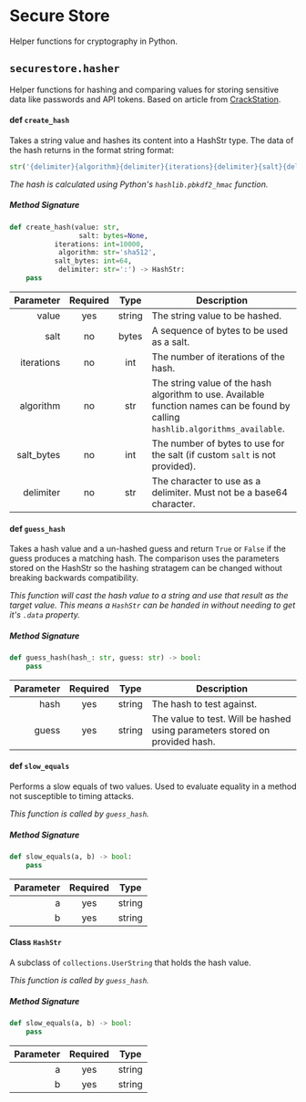 # Secure Store
Helper functions for cryptography in Python.

## `securestore.hasher`
Helper functions for hashing and comparing values for storing sensitive data like passwords and API tokens.
Based on article from [CrackStation](https://crackstation.net/hashing-security.htm "CrackStation - Hashing Security").

#### def `create_hash`
Takes a string value and hashes its content into a HashStr type. The data of the hash returns in the format string format:
```python
str('{delimiter}{algorithm}{delimiter}{iterations}{delimiter}{salt}{delimiter}{hash}{delimiter}')
```

_The hash is calculated using Python's `hashlib.pbkdf2_hmac` function._

##### Method Signature
```python
def create_hash(value: str,
                 salt: bytes=None,
           iterations: int=10000,
            algorithm: str='sha512',
           salt_bytes: int=64,
            delimiter: str=':') -> HashStr:
    pass
```

| Parameter  | Required | Type   | Description                                                                                                                     |
| ---------: | :------: | :----: | ------------------------------------------------------------------------------------------------------------------------------- |
| value      | yes      | string | The string value to be hashed.                                                                                                  |
| salt       | no       | bytes  | A sequence of bytes to be used as a salt.                                                                                       |
| iterations | no       | int    | The number of iterations of the hash.                                                                                           |
| algorithm  | no       | str    | The string value of the hash algorithm to use. Available function names can be found by calling `hashlib.algorithms_available`. |
| salt_bytes | no       | int    | The number of bytes to use for the salt (if custom `salt` is not provided).                                                     |
| delimiter  | no       | str    | The character to use as a delimiter. Must not be a base64 character.                                                            |

#### def `guess_hash`
Takes a hash value and a un-hashed guess and return `True` or `False` if the guess produces a matching hash. The comparison uses the parameters stored on the HashStr so the hashing stratagem can be changed without breaking backwards compatibility.

_This function will cast the hash value to a string and use that result as the target value. This means a `HashStr` can be handed in without needing to get it's `.data` property._

##### Method Signature
```python
def guess_hash(hash_: str, guess: str) -> bool:
    pass
```

| Parameter  | Required | Type   | Description                                                                 |
| ---------: | :------: | :----: | --------------------------------------------------------------------------- |
| hash       | yes      | string | The hash to test against.                                                   |
| guess      | yes      | string | The value to test. Will be hashed using parameters stored on provided hash. |

#### def `slow_equals`
Performs a slow equals of two values. Used to evaluate equality in a method not susceptible to timing attacks.

_This function is called by `guess_hash`._

##### Method Signature
```python
def slow_equals(a, b) -> bool:
    pass
```

| Parameter | Required | Type   |
| --------: | :------: | :----: |
| a         | yes      | string |
| b         | yes      | string |

#### Class `HashStr`
A subclass of `collections.UserString` that holds the hash value.

_This function is called by `guess_hash`._

##### Method Signature
```python
def slow_equals(a, b) -> bool:
    pass
```

| Parameter | Required | Type   |
| --------: | :------: | :----: |
| a         | yes      | string |
| b         | yes      | string |
